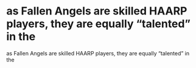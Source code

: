 # as Fallen Angels are skilled HAARP players, they are equally “talented” in the

as Fallen Angels are skilled HAARP players, they are equally “talented” in the